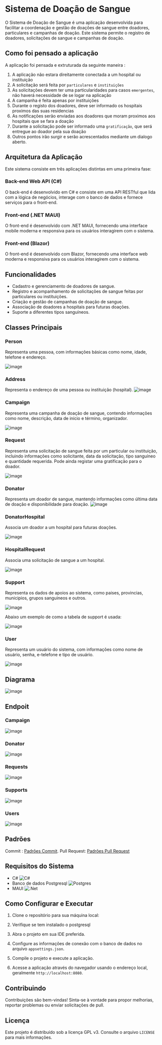 # Sistema de Doação de Sangue

O Sistema de Doação de Sangue é uma aplicação desenvolvida para facilitar a coordenação e gestão de doações de sangue entre doadores, particulares e campanhas de doação. Este sistema permite o registro de doadores, solicitações de sangue e campanhas de doação.

## Como foi pensado a aplicação
A aplicação foi pensada e extruturada da seguinte maneira :

1. A aplicação não estara direitamente conectada a um hospital ou instituição
2. A solicitação será feita por `particulares` e `instituições`
3. As solicitações devem ter uma particularidades para casos `emergentes`, não haverá necessidade de se logar na aplicação
4. A campanha é feita apenas por instituições
5. Durante o registo dos doadores, deve ser informado os hospitais proximos das suas residencias
6. As notificações serão enviadas aos doadores que moram proximos aos hospitais que se fara a doação
7. Durante a solicitação pode ser informado uma `gratificação`, que será entregue ao doador pela sua doação
8. Outros pontos irão surgir e serão acrescentados mediante um dialogo aberto.

## Arquitetura da Aplicação

Este sistema consiste em três aplicações distintas em uma primeira fase:

### Back-end Web API (C#)

O back-end é desenvolvido em C# e consiste em uma API RESTful que lida com a lógica de negócios, interage com o banco de dados e fornece serviços para o front-end.

### Front-end (.NET MAUI)

O front-end é desenvolvido com .NET MAUI, fornecendo uma interface mobile moderna e responsiva para os usuários interagirem com o sistema.

### Front-end (Blazor)

O front-end é desenvolvido com Blazor, fornecendo uma interface web moderna e responsiva para os usuários interagirem com o sistema.

## Funcionalidades

- Cadastro e gerenciamento de doadores de sangue.
- Registro e acompanhamento de solicitações de sangue feitas por particulares ou instituições.
- Criação e gestão de campanhas de doação de sangue.
- Associação de doadores a hospitais para futuras doações.
- Suporte a diferentes tipos sanguíneos.

## Classes Principais

### Person

Representa uma pessoa, com informações básicas como nome, idade, telefone e endereço.

![image](https://github.com/manuel-joao2023/sistema-doacao-sangue/assets/134264511/5f592985-53d2-4bbf-996f-69545fef9561)

### Address

Representa o endereço de uma pessoa ou instituição (hospital).
![image](https://github.com/manuel-joao2023/sistema-doacao-sangue/assets/134264511/8d62c192-89b8-4b86-985a-7a173fcf6043)

### Campaign

Representa uma campanha de doação de sangue, contendo informações como nome, descrição, data de início e término, organizador.

![image](https://github.com/manuel-joao2023/sistema-doacao-sangue/assets/134264511/160427fc-9d93-41a7-9ed4-ac46a3c789dc)

### Request

Representa uma solicitação de sangue feita por um particular ou instituição, incluindo informações como solicitante, data da solicitação, tipo sanguíneo e quantidade requerida. Pode ainda registar uma gratificação para o doador.

![image](https://github.com/manuel-joao2023/sistema-doacao-sangue/assets/134264511/52ee7f63-3500-4f2b-a930-5c1fad422334)


### Donator

Representa um doador de sangue, mantendo informações como última data de doação e disponibilidade para doação.
![image](https://github.com/manuel-joao2023/sistema-doacao-sangue/assets/134264511/b753a105-fe48-4544-b2b0-12a2fc829b00)


### DonatorHospital

Associa um doador a um hospital para futuras doações.

![image](https://github.com/manuel-joao2023/sistema-doacao-sangue/assets/134264511/6f5d3e44-8746-410f-b678-5119ea1127e0)


### HospitalRequest

Associa uma solicitação de sangue a um hospital.

![image](https://github.com/manuel-joao2023/sistema-doacao-sangue/assets/134264511/64e2bbea-4ff2-48c2-a927-43df0efd9ec2)


### Support

Representa os dados de apoios ao sistema, como paises, provincias, municipios, grupos sanguineos e outros.

![image](https://github.com/manuel-joao2023/sistema-doacao-sangue/assets/134264511/b50112e3-e91b-479a-b9c0-128fa4392b45)

Abaixo um exemplo de como a tabela de support é usada:

![image](https://github.com/manuel-joao2023/sistema-doacao-sangue/assets/134264511/4c27b60c-acd9-44ba-9a26-103c35652ef9)

### User

Representa um usuário do sistema, com informações como nome de usuário, senha, e-telefone e tipo de usuário.

![image](https://github.com/manuel-joao2023/sistema-doacao-sangue/assets/134264511/48cbb9a9-dbde-430b-87ad-c6937a0836dd)

## Diagrama

![image](https://github.com/manuel-joao2023/sistema-doacao-sangue/assets/134264511/ac9ff34e-d6c0-406e-8e83-238a3c99e914)

## Endpoit

### Campaign
![image](https://github.com/manuel-joao2023/sistema-doacao-sangue/assets/134264511/b45384e6-d07e-4573-988f-e56e2d683cef)

### Donator
![image](https://github.com/manuel-joao2023/sistema-doacao-sangue/assets/134264511/b7a8c6bd-f1db-4b7b-8422-21c74d0f7f88)

### Requests
![image](https://github.com/manuel-joao2023/sistema-doacao-sangue/assets/134264511/2fa7a5ad-25c3-4a32-afcc-5ac82a156ecb)

### Supports
![image](https://github.com/manuel-joao2023/sistema-doacao-sangue/assets/134264511/19d832ad-4cee-4a6b-9e55-8a164d0181b9)

### Users
![image](https://github.com/manuel-joao2023/sistema-doacao-sangue/assets/134264511/6c559a53-e96a-415e-a643-1b85abf21945)

## Padrões
Commit : [Padrões Commit](https://github.com/manuel-joao2023/sistema-doacao-sangue/blob/main/.github/Padr%C3%B5esCommit.md).
Pull Request: [Padrões Pull Request](https://github.com/manuel-joao2023/sistema-doacao-sangue/blob/main/.github/Padr%C3%B5esPullRequest.md)

## Requisitos do Sistema

- C#  ![C#](https://img.shields.io/badge/c%23-%23239120.svg?style=for-the-badge&logo=csharp&logoColor=white)
- Banco de dados Postgresql ![Postgres](https://img.shields.io/badge/postgres-%23316192.svg?style=for-the-badge&logo=postgresql&logoColor=white)
- MAUI ![.Net](https://img.shields.io/badge/.NET-5C2D91?style=for-the-badge&logo=.net&logoColor=white)

## Como Configurar e Executar

1. Clone o repositório para sua máquina local:
  
2. Verifique se tem instalado o postgresql

3. Abra o projeto em sua IDE preferida.

4. Configure as informações de conexão com o banco de dados no arquivo `appsettings.json`.

5. Compile o projeto e execute a aplicação.

6. Acesse a aplicação através do navegador usando o endereço local, geralmente `http://localhost:8080`.

## Contribuindo

Contribuições são bem-vindas! Sinta-se à vontade para propor melhorias, reportar problemas ou enviar solicitações de pull.

## Licença

Este projeto é distribuído sob a licença GPL v3. Consulte o arquivo `LICENSE` para mais informações.
